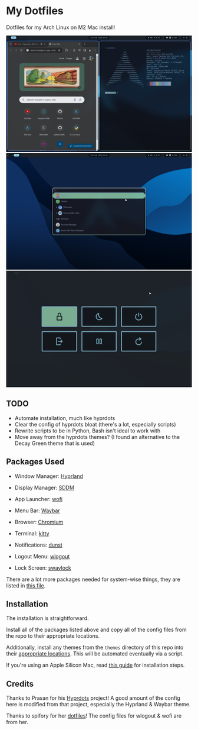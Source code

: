 # My Dotfiles

Dotfiles for my Arch Linux on M2 Mac install!

![Neofetch Preview](./screenshots/neofetch.png)
![App Launcher](./screenshots/app_launcher.png)
![Logout Screen](./screenshots/logout_screen.png)

## TODO

- Automate installation, much like hyprdots
- Clear the config of hyprdots bloat (there's a lot, especially scripts)
- Rewrite scripts to be in Python, Bash isn't ideal to work with
- Move away from the hyprdots themes? (I found an alternative to the Decay Green theme that is used)

## Packages Used

- Window Manager: [Hyprland](https://hyprland.org)

- Display Manager: [SDDM](https://github.com/sddm/sddm)

- App Launcher: [wofi](https://hg.sr.ht/~scoopta/wofi/)

- Menu Bar: [Waybar](https://github.com/Alexays/Waybar/)

- Browser: [Chromium](https://www.chromium.org/chromium-projects/)

- Terminal: [kitty](https://sw.kovidgoyal.net/kitty/)

- Notifications: [dunst](https://dunst-project.org/)

- Logout Menu: [wlogout](https://github.com/ArtsyMacaw/wlogout)

- Lock Screen: [swaylock](https://github.com/swaywm/swaylock)

There are a lot more packages needed for system-wise things, they are listed in [this file](./scripts/packages.txt).

## Installation

The installation is straightforward. 

Install all of the packages listed above and copy all of the config files from the repo to their appropriate locations.

Additionally, install any themes from the `themes` directory of this repo into their [appropriate locations](./scripts/themepaths.txt). This will be automated eventually via a script.

If you're using an Apple Silicon Mac, read [this guide](./apple_silicon_install.md) for installation steps.

## Credits

Thanks to Prasan for his [Hyprdots](https://github.com/prasanthrangan/hyprdots) project! A good amount of the config here is modified from that project, especially the Hyprland & Waybar theme.

Thanks to spifory for her [dotfiles](https://github.com/spifory/dotfiles)! The config files for wlogout & wofi are from her.
